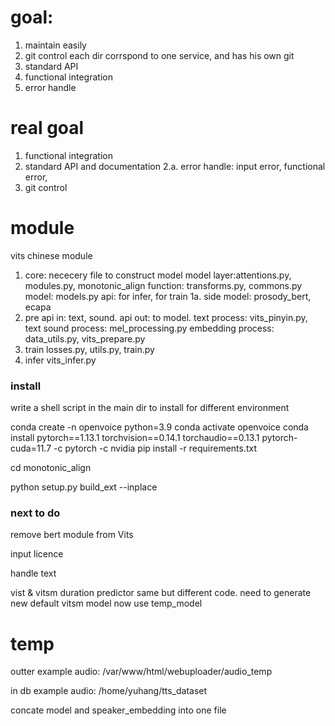 # goal:
1. maintain easily 
2. git control
each dir corrspond to one service, and has his own git 
3. standard API
4. functional integration
5. error handle



# real goal
1. functional integration
2. standard API and documentation
2.a. error handle: input error, functional error, 
3. git control

# module 
vits chinese module
1. core: nececery file to construct model
model layer:attentions.py, modules.py, monotonic_align
function: transforms.py, commons.py
model: models.py
api: for infer, for train
1a.  side model: prosody_bert, ecapa
2. pre
api in: text, sound.
api out: to model.
text process: vits_pinyin.py, text
sound process: mel_processing.py
embedding process:
data_utils.py, vits_prepare.py
3. train
losses.py, utils.py, train.py
4. infer
vits_infer.py


### install
write a shell script in the main dir to install for different environment

conda create -n openvoice python=3.9
conda activate openvoice
conda install pytorch==1.13.1 torchvision==0.14.1 torchaudio==0.13.1 pytorch-cuda=11.7 -c pytorch -c nvidia
pip install -r requirements.txt

cd monotonic_align

python setup.py build_ext --inplace


### next to do
remove bert module from Vits

input licence

handle text

vist & vitsm duration predictor same but different code.
need to generate new default vitsm model
now use temp_model
# temp
outter example audio:
/var/www/html/webuploader/audio_temp

in db example audio:
/home/yuhang/tts_dataset

concate model and speaker_embedding into one file

